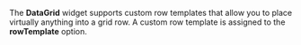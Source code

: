 The **DataGrid** widget supports custom row templates that allow you to&nbsp;place virtually anything into a&nbsp;grid row. A&nbsp;custom row template is&nbsp;assigned to&nbsp;the **rowTemplate** option.